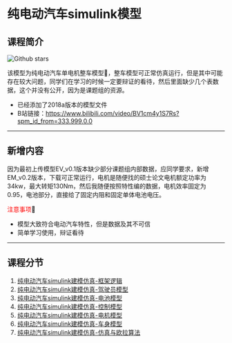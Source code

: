 # 纯电动汽车simulink模型

## 课程简介	
![Github stars](https://img.shields.io/github/stars/suntong-1221/EV_Model.svg)


​该模型为纯电动汽车单电机整车模型🚗，整车模型可正常仿真运行，但是其中可能存在较大问题，同学们在学习的时候一定要辩证的看待，然后里面缺少几个表数据，这个并没有公开，因为是课题组的资源。

+ 已经添加了2018a版本的模型文件
+ B站链接：https://www.bilibili.com/video/BV1cm4y1S7Rs?spm_id_from=333.999.0.0
  
---

## 新增内容

​	因为最初上传模型EV_v0.1版本缺少部分课题组内部数据，应同学要求，新增EM_v0.2版本，下载可正常运行，电机是随便找的硕士论文电机额定功率为34kw，最大转矩130Nm，然后我随便按照特性编的数据，电机效率固定为0.95，电池部分，直接给了固定内阻和固定单体电池电压。

<font color=Red>注意事项</font>:underage:

+ 模型大致符合电动汽车特性，但是数据及其不可信
+ 简单学习使用，辩证看待
---
## 课程分节

1. [纯电动汽车simulink建模仿真-框架逻辑](https://www.bilibili.com/video/BV1cm4y1S7Rs/?spm_id_from=333.788&vd_source=df2f7337299806c5a1ed5a5f5b4ffd1d)
2. [纯电动汽车simulink建模仿真-驾驶员模型](https://www.bilibili.com/video/BV1a3411Y7dg/?spm_id_from=333.788&vd_source=df2f7337299806c5a1ed5a5f5b4ffd1d)
3. [纯电动汽车simulink建模仿真-电池模型](https://www.bilibili.com/video/BV1GT4y1y7TU/?spm_id_from=333.788&vd_source=df2f7337299806c5a1ed5a5f5b4ffd1d)
4. [纯电动汽车simulink建模仿真-控制模型](https://www.bilibili.com/video/BV18L4y1s7W2/?spm_id_from=333.788&vd_source=df2f7337299806c5a1ed5a5f5b4ffd1d)
5. [纯电动汽车simulink建模仿真-电机模型](https://www.bilibili.com/video/BV1Yq4y1b7PB/?spm_id_from=333.788&vd_source=df2f7337299806c5a1ed5a5f5b4ffd1d)
6. [纯电动汽车simulink建模仿真-车身模型](https://www.bilibili.com/video/BV1kb4y177MD/?spm_id_from=333.788&vd_source=df2f7337299806c5a1ed5a5f5b4ffd1d)
7. [纯电动汽车simulink建模仿真-仿真与欧拉算法](https://www.bilibili.com/video/BV1r5411o7Rg/?spm_id_from=333.788&vd_source=df2f7337299806c5a1ed5a5f5b4ffd1d)
